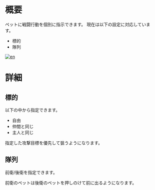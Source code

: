 ﻿# 概要

ペットに戦闘行動を個別に指示できます。
現在は以下の設定に対応しています。

- 標的
- 隊列

[![en](https://img.shields.io/badge/lang-en-red.svg)](https://github.com/Seacolor/ElinMOD/blob/main/PetOperation/README.md)

# 詳細

## 標的

以下の中から指定できます。

- 自由
- 仲間と同じ
- 主人と同じ
 
指定した攻撃目標を優先して狙うようになります。

## 隊列

前衛/後衛を指定できます。

前衛のペットは後衛のペットを押しのけて前に出るようになります。
